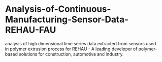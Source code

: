 # Analysis-of-Continuous-Manufacturing-Sensor-Data-REHAU-FAU
analysis of high dimensional time series data extracted from sensors used in polymer extrusion process for REHAU - A leading developer of polymer-based solutions for construction, automotive and industry.
